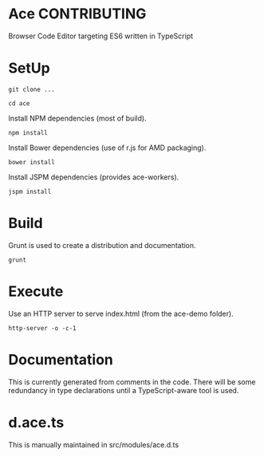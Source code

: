 Ace CONTRIBUTING
================

Browser Code Editor targeting ES6 written in TypeScript

# SetUp #

```
git clone ...
```

```
cd ace
```

Install NPM dependencies (most of build).

```
npm install
```

Install Bower dependencies (use of r.js for AMD packaging).

```
bower install
```

Install JSPM dependencies (provides ace-workers).

```
jspm install
```

# Build #

Grunt is used to create a distribution and documentation.

```
grunt
```

# Execute #

Use an HTTP server to serve index.html (from the ace-demo folder).

```
http-server -o -c-1
```

# Documentation #

This is currently generated from comments in the code.
There will be some redundancy in type declarations until a TypeScript-aware tool is used.

# d.ace.ts #

This is manually maintained in src/modules/ace.d.ts
